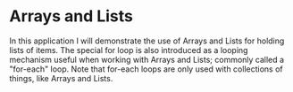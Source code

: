 # Arrays and Lists

In this application I will demonstrate the use of Arrays and Lists for holding
lists of items. The special for loop is also introduced as a looping mechanism
useful when working with Arrays and Lists; commonly called a "for-each" loop.
Note that for-each loops are only used with collections of things, like Arrays
and Lists.
